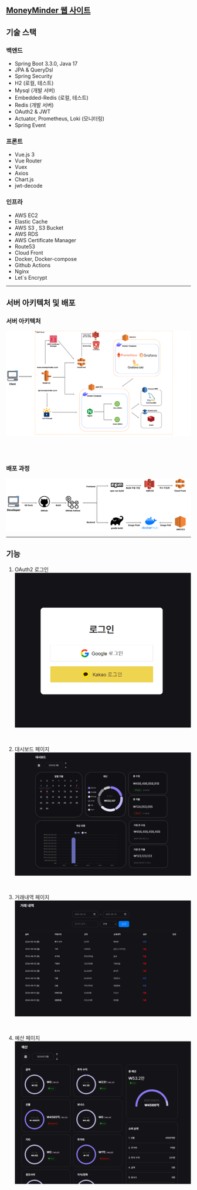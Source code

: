 ## [MoneyMinder 웹 사이트](http://moneyminder.co.kr)

## 기술 스택
### 백엔드
* Spring Boot 3.3.0, Java 17
* JPA & QueryDsl
* Spring Security
* H2 (로컬, 테스트)
* Mysql (개발 서버)
* Embedded-Redis (로컬, 테스트)
* Redis (개발 서버)
* OAuth2 & JWT
* Actuator, Prometheus, Loki (모니터링)
* Spring Event


### 프론트
* Vue.js 3
* Vue Router
* Vuex
* Axios
* Chart.js
* jwt-decode


### 인프라
* AWS EC2
* Elastic Cache
* AWS S3 , S3 Bucket
* AWS RDS
* AWS Certificate Manager
* Route53
* Cloud Front
* Docker, Docker-compose
* Github Actions
* Nginx
* Let`s Encrypt

- - -
## 서버 아키텍처 및 배포

### 서버 아키텍처
![system_architecture.png](docs%2Fsystem_architecture.png)  

<br><br>

### 배포 과정
![CICD.drawio.png](docs%2FCICD.drawio.png)


- - -
## 기능
1. OAuth2 로그인
![img.png](img.png)

<br>

2. 대시보드 페이지
![dashboard.png](docs%2Fdashboard.png)

<br>

3. 거래내역 페이지
![transaction.png](docs%2Ftransaction.png)

<br>

4. 예산 페이지
![budget.png](frontend%2Fsrc%2Fassets%2Fbudget.png)

